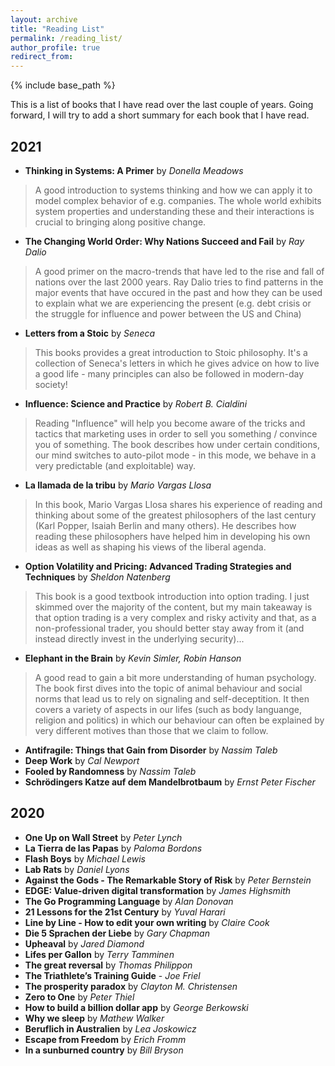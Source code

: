```yaml
---
layout: archive
title: "Reading List"
permalink: /reading_list/
author_profile: true
redirect_from:
---
```


{% include base_path %}

This is a list of books that I have read over the last couple of years. Going forward, I will try to add a short summary for each book that I have read.

## 2021

* **Thinking in Systems: A Primer** by *Donella Meadows* 
> A good introduction to systems thinking and how we can apply it to model complex behavior of e.g. companies. The whole world exhibits system properties and understanding these and their interactions is crucial to bringing along positive change. 
* **The Changing World Order: Why Nations Succeed and Fail** by *Ray Dalio*
> A good primer on the macro-trends that have led to the rise and fall of nations over the last 2000 years. Ray Dalio tries to find patterns in the major events that have occured in the past and how they can be used to explain what we are experiencing the present (e.g. debt crisis or the struggle for influence and power between the US and China)
* **Letters from a Stoic** by *Seneca*
> This books provides a great introduction to Stoic philosophy. It's a collection of Seneca's letters in which he gives advice on how to live a good life - many principles can also be followed in modern-day society!
* **Influence: Science and Practice** by *Robert B. Cialdini*
> Reading "Influence" will help you become aware of the tricks and tactics that marketing uses in order to sell you something / convince you of something. The book describes how under certain conditions, our mind switches to auto-pilot mode - in this mode, we behave in a very predictable (and exploitable) way. 
* **La llamada de la tribu** by *Mario Vargas Llosa*
> In this book, Mario Vargas Llosa shares his experience of reading and thinking about some of the greatest philosophers of the last century (Karl Popper, Isaiah Berlin and many others). He describes how reading these philosophers have helped him in developing his own ideas as well as shaping his views of the liberal agenda.
* **Option Volatility and Pricing: Advanced Trading Strategies and Techniques** by *Sheldon Natenberg*
> This book is a good textbook introduction into option trading. I just skimmed over the majority of the content, but my main takeaway is that option trading is a very complex and risky activity and that, as a non-professional trader, you should better stay away from it (and instead directly invest in the underlying security)...
* **Elephant in the Brain** by *Kevin Simler, Robin Hanson*
> A good read to gain a bit more understanding of human psychology. The book first dives into the topic of animal behaviour and social norms that lead us to rely on signaling and self-deceptition. It then covers a variety of aspects in our lifes (such as body languange, religion and politics) in which our behaviour can often be explained by very different motives than those that we claim to follow.
* **Antifragile: Things that Gain from Disorder** by *Nassim Taleb*
* **Deep Work** by *Cal Newport*
* **Fooled by Randomness** by *Nassim Taleb*
* **Schrödingers Katze auf dem Mandelbrotbaum** by *Ernst Peter Fischer*

## 2020

* **One Up on Wall Street** by *Peter Lynch*
* **La Tierra de las Papas** by *Paloma Bordons*
* **Flash Boys** by *Michael Lewis*
* **Lab Rats** by *Daniel Lyons*
* **Against the Gods - The Remarkable Story of Risk** by *Peter Bernstein*
* **EDGE: Value-driven digital transformation** by *James Highsmith*
* **The Go Programming Language** by *Alan Donovan*
* **21 Lessons for the 21st Century** by *Yuval Harari*
* **Line by Line - How to edit your own writing** by *Claire Cook*
* **Die 5 Sprachen der Liebe** by *Gary Chapman*
* **Upheaval** by *Jared Diamond*
* **Lifes per Gallon** by *Terry Tamminen*
* **The great reversal** by *Thomas Philippon*
* **The Triathlete’s Training Guide** - *Joe Friel*
* **The prosperity paradox** by *Clayton M. Christensen*
* **Zero to One** by *Peter Thiel*
* **How to build a billion dollar app** by *George Berkowski*
* **Why we sleep** by *Mathew Walker*
* **Beruflich in Australien** by *Lea Joskowicz*
* **Escape from Freedom** by *Erich Fromm*
* **In a sunburned country** by *Bill Bryson*

